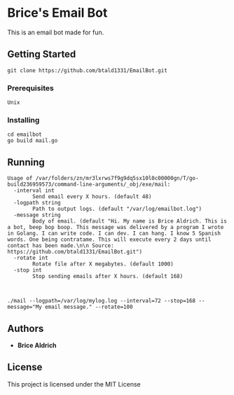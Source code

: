 # Brice's Email Bot

This is an email bot made for fun.

## Getting Started

```
git clone https://github.com/btald1331/EmailBot.git
```


### Prerequisites

```
Unix
```

### Installing

```
cd emailbot
go build mail.go
```

## Running

```
Usage of /var/folders/zn/mr3lxrws7f9g9dq5sx10l0c00000gn/T/go-build236959573/command-line-arguments/_obj/exe/mail:
  -interval int
    	Send email every X hours. (default 48)
  -logpath string
    	Path to output logs. (default "/var/log/emailbot.log")
  -message string
    	Body of email. (default "Hi. My name is Brice Aldrich. This is a bot, beep bop boop. This message was delivered by a program I wrote in Golang. I can write code. I can dev. I can hang. I know 5 Spanish words. One being contratame. This will execute every 2 days until contact has been made.\n\n Source: https://github.com/btald1331/EmailBot.git")
  -rotate int
    	Rotate file after X megabytes. (default 1000)
  -stop int
    	Stop sending emails after X hours. (default 168)



./mail --logpath=/var/log/mylog.log --interval=72 --stop=168 --message="My email message." --rotate=100

```


## Authors

* **Brice Aldrich**

## License

This project is licensed under the MIT License
